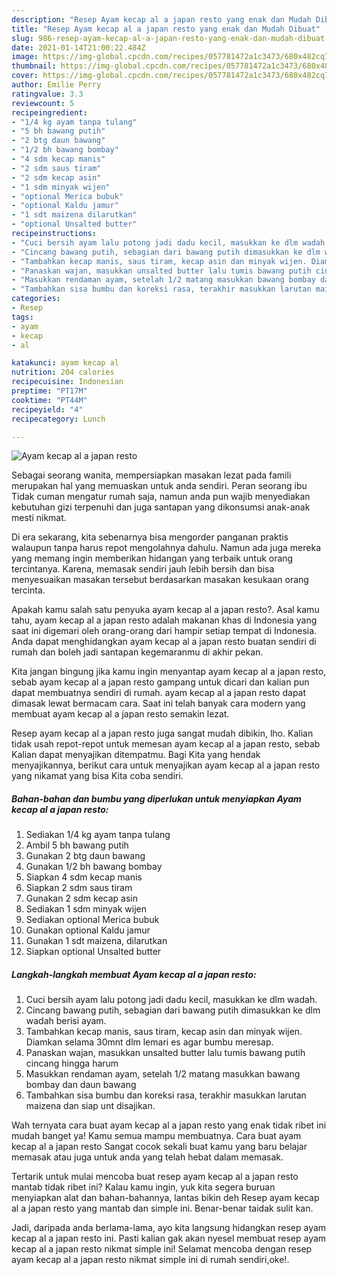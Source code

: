 ```yaml
---
description: "Resep Ayam kecap al a japan resto yang enak dan Mudah Dibuat"
title: "Resep Ayam kecap al a japan resto yang enak dan Mudah Dibuat"
slug: 986-resep-ayam-kecap-al-a-japan-resto-yang-enak-dan-mudah-dibuat
date: 2021-01-14T21:00:22.484Z
image: https://img-global.cpcdn.com/recipes/057781472a1c3473/680x482cq70/ayam-kecap-al-a-japan-resto-foto-resep-utama.jpg
thumbnail: https://img-global.cpcdn.com/recipes/057781472a1c3473/680x482cq70/ayam-kecap-al-a-japan-resto-foto-resep-utama.jpg
cover: https://img-global.cpcdn.com/recipes/057781472a1c3473/680x482cq70/ayam-kecap-al-a-japan-resto-foto-resep-utama.jpg
author: Emilie Perry
ratingvalue: 3.3
reviewcount: 5
recipeingredient:
- "1/4 kg ayam tanpa tulang"
- "5 bh bawang putih"
- "2 btg daun bawang"
- "1/2 bh bawang bombay"
- "4 sdm kecap manis"
- "2 sdm saus tiram"
- "2 sdm kecap asin"
- "1 sdm minyak wijen"
- "optional Merica bubuk"
- "optional Kaldu jamur"
- "1 sdt maizena dilarutkan"
- "optional Unsalted butter"
recipeinstructions:
- "Cuci bersih ayam lalu potong jadi dadu kecil, masukkan ke dlm wadah."
- "Cincang bawang putih, sebagian dari bawang putih dimasukkan ke dlm wadah berisi ayam."
- "Tambahkan kecap manis, saus tiram, kecap asin dan minyak wijen. Diamkan selama 30mnt dlm lemari es agar bumbu meresap."
- "Panaskan wajan, masukkan unsalted butter lalu tumis bawang putih cincang hingga harum"
- "Masukkan rendaman ayam, setelah 1/2 matang masukkan bawang bombay dan daun bawang"
- "Tambahkan sisa bumbu dan koreksi rasa, terakhir masukkan larutan maizena dan siap unt disajikan."
categories:
- Resep
tags:
- ayam
- kecap
- al

katakunci: ayam kecap al 
nutrition: 204 calories
recipecuisine: Indonesian
preptime: "PT17M"
cooktime: "PT44M"
recipeyield: "4"
recipecategory: Lunch

---
```



![Ayam kecap al a japan resto](https://img-global.cpcdn.com/recipes/057781472a1c3473/680x482cq70/ayam-kecap-al-a-japan-resto-foto-resep-utama.jpg)

Sebagai seorang wanita, mempersiapkan masakan lezat pada famili merupakan hal yang memuaskan untuk anda sendiri. Peran seorang ibu Tidak cuman mengatur rumah saja, namun anda pun wajib menyediakan kebutuhan gizi terpenuhi dan juga santapan yang dikonsumsi anak-anak mesti nikmat.

Di era  sekarang, kita sebenarnya bisa mengorder panganan praktis walaupun tanpa harus repot mengolahnya dahulu. Namun ada juga mereka yang memang ingin memberikan hidangan yang terbaik untuk orang tercintanya. Karena, memasak sendiri jauh lebih bersih dan bisa menyesuaikan masakan tersebut berdasarkan masakan kesukaan orang tercinta. 



Apakah kamu salah satu penyuka ayam kecap al a japan resto?. Asal kamu tahu, ayam kecap al a japan resto adalah makanan khas di Indonesia yang saat ini digemari oleh orang-orang dari hampir setiap tempat di Indonesia. Anda dapat menghidangkan ayam kecap al a japan resto buatan sendiri di rumah dan boleh jadi santapan kegemaranmu di akhir pekan.

Kita jangan bingung jika kamu ingin menyantap ayam kecap al a japan resto, sebab ayam kecap al a japan resto gampang untuk dicari dan kalian pun dapat membuatnya sendiri di rumah. ayam kecap al a japan resto dapat dimasak lewat bermacam cara. Saat ini telah banyak cara modern yang membuat ayam kecap al a japan resto semakin lezat.

Resep ayam kecap al a japan resto juga sangat mudah dibikin, lho. Kalian tidak usah repot-repot untuk memesan ayam kecap al a japan resto, sebab Kalian dapat menyajikan ditempatmu. Bagi Kita yang hendak menyajikannya, berikut cara untuk menyajikan ayam kecap al a japan resto yang nikamat yang bisa Kita coba sendiri.

<!--inarticleads1-->

##### Bahan-bahan dan bumbu yang diperlukan untuk menyiapkan Ayam kecap al a japan resto:

1. Sediakan 1/4 kg ayam tanpa tulang
1. Ambil 5 bh bawang putih
1. Gunakan 2 btg daun bawang
1. Gunakan 1/2 bh bawang bombay
1. Siapkan 4 sdm kecap manis
1. Siapkan 2 sdm saus tiram
1. Gunakan 2 sdm kecap asin
1. Sediakan 1 sdm minyak wijen
1. Sediakan optional Merica bubuk
1. Gunakan optional Kaldu jamur
1. Gunakan 1 sdt maizena, dilarutkan
1. Siapkan optional Unsalted butter




<!--inarticleads2-->

##### Langkah-langkah membuat Ayam kecap al a japan resto:

1. Cuci bersih ayam lalu potong jadi dadu kecil, masukkan ke dlm wadah.
1. Cincang bawang putih, sebagian dari bawang putih dimasukkan ke dlm wadah berisi ayam.
1. Tambahkan kecap manis, saus tiram, kecap asin dan minyak wijen. Diamkan selama 30mnt dlm lemari es agar bumbu meresap.
1. Panaskan wajan, masukkan unsalted butter lalu tumis bawang putih cincang hingga harum
1. Masukkan rendaman ayam, setelah 1/2 matang masukkan bawang bombay dan daun bawang
1. Tambahkan sisa bumbu dan koreksi rasa, terakhir masukkan larutan maizena dan siap unt disajikan.




Wah ternyata cara buat ayam kecap al a japan resto yang enak tidak ribet ini mudah banget ya! Kamu semua mampu membuatnya. Cara buat ayam kecap al a japan resto Sangat cocok sekali buat kamu yang baru belajar memasak atau juga untuk anda yang telah hebat dalam memasak.

Tertarik untuk mulai mencoba buat resep ayam kecap al a japan resto mantab tidak ribet ini? Kalau kamu ingin, yuk kita segera buruan menyiapkan alat dan bahan-bahannya, lantas bikin deh Resep ayam kecap al a japan resto yang mantab dan simple ini. Benar-benar taidak sulit kan. 

Jadi, daripada anda berlama-lama, ayo kita langsung hidangkan resep ayam kecap al a japan resto ini. Pasti kalian gak akan nyesel membuat resep ayam kecap al a japan resto nikmat simple ini! Selamat mencoba dengan resep ayam kecap al a japan resto nikmat simple ini di rumah sendiri,oke!.


